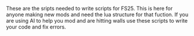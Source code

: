 These are the sripts needed to write scripts for FS25. This is here for anyone making new mods and need the lua structure for that fuction.
If you are using AI to help you mod and are hitting walls use these scripts to write your code and fix errors.
